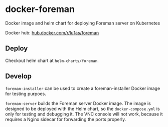 # docker-foreman

Docker image and helm chart for deploying Foreman server on Kubernetes

Docker hub: [hub.docker.com/r/lu1as/foreman](https://hub.docker.com/r/lu1as/foreman)

## Deploy

Checkout helm chart at `helm-charts/foreman`.

## Develop

`foreman-installer` can be used to create a foreman-installer Docker image for testing purpoes.

`foreman-server` builds the Foreman server Docker image. The image is designed to be deployed with the Helm chart, so the `docker-compose.yml` is only for testing and debugging it. The VNC console will not work, because it requires a Nginx sidecar for forwarding the ports properly.
